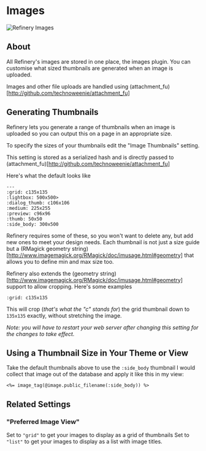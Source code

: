 # Images

![Refinery Images](http://refinerycms.com/system/images/0000/0616/images.png)

## About

All Refinery's images are stored in one place, the images plugin. You can customise what sized thumbnails are generated when an image is uploaded.

Images and other file uploads are handled using (attachment_fu)[http://github.com/technoweenie/attachment_fu]

## Generating Thumbnails

Refinery lets you generate a range of thumbnails when an image is uploaded so you can output this on a page in an appropriate size.

To specify the sizes of your thumbnails edit the "Image Thumbnails" setting.

This setting is stored as a serialized hash and is directly passed to (attachment_fu)[http://github.com/technoweenie/attachment_fu]

Here's what the default looks like

    --- 
    :grid: c135x135
    :lightbox: 500x500>
    :dialog_thumb: c106x106
    :medium: 225x255
    :preview: c96x96
    :thumb: 50x50
    :side_body: 300x500

Refinery requires some of these, so you won't want to delete any, but add new ones to meet your design needs. Each thumbnail is not just a size guide but a (RMagick geometry string)[http://www.imagemagick.org/RMagick/doc/imusage.html#geometry] that allows you to define min and max size too.

Refinery also extends the (geometry string)[http://www.imagemagick.org/RMagick/doc/imusage.html#geometry] support to allow cropping. Here's some examples

    :grid: c135x135
  
This will crop (_that's what the "c" stands for_) the grid thumbnail down to ``135x135`` exactly, without stretching the image.

_Note: you will have to restart your web server after changing this setting for the changes to take effect._

## Using a Thumbnail Size in Your Theme or View

Take the default thumbnails above to use the ``:side_body`` thumbnail I would collect that image out of the database and apply it like this in my view:

    <%= image_tag(@image.public_filename(:side_body)) %>

## Related Settings

### "Preferred Image View"

Set to ``"grid"`` to get your images to display as a grid of thumbnails
Set to ``"list"`` to get your images to display as a list with image titles.
